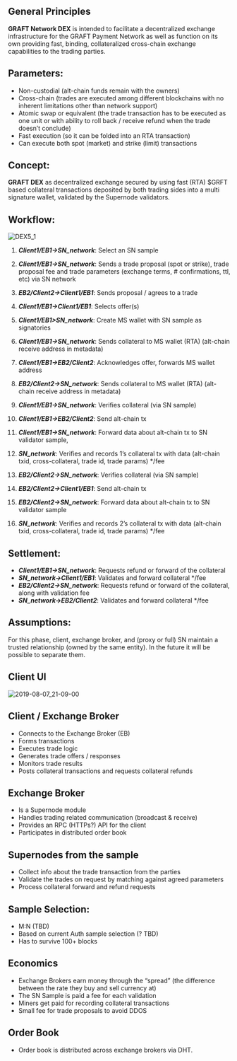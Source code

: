 ## General Principles 

**GRAFT Network DEX**  is intended to facilitate a decentralized exchange infrastructure for the GRAFT Payment Network as well as function on its own providing fast, binding, collateralized cross-chain exchange capabilities to the trading parties.

## Parameters:

- Non-custodial (alt-chain funds remain with the owners)
- Cross-chain (trades are executed among different blockchains with no inherent limitations other than network support)
- Atomic swap or equivalent (the trade transaction has to be executed as one unit or with ability to roll back / receive refund when the trade doesn’t conclude)
- Fast execution (so it can be folded into an RTA transaction)
- Can execute both spot (market) and strike (limit) transactions

## Concept:

**GRAFT DEX** as decentralized exchange secured by using fast (RTA) $GRFT based collateral transactions deposited by both trading sides into a multi signature wallet, validated by the Supernode validators.

## Workflow:

![DEX5_1](https://user-images.githubusercontent.com/45132833/62647271-d4cd5d80-b958-11e9-9706-8af2ef8a2f91.png)


1. _**Client1/EB1->SN_network**_: Select an SN sample
2. _**Client1/EB1->SN_network**_: Sends a trade proposal (spot or strike), trade proposal fee and trade parameters (exchange terms, # confirmations, ttl, etc) via SN network
3. _**EB2/Client2->Client1/EB1**_: Sends proposal / agrees to a trade
4. _**Client1/EB1->Client1/EB1**_: Selects offer(s)
5. _**Client1/EB1>SN_network**_: Create MS wallet with SN sample as signatories
6. _**Client1/EB1->SN_network**_: Sends collateral to MS wallet (RTA) (alt-chain receive address in metadata)

7. _**Client1/EB1->EB2/Client2**_: Acknowledges offer, forwards MS wallet address
8. _**EB2/Client2->SN_network**_: Sends collateral to MS wallet (RTA) (alt-chain receive address in metadata)
9. _**Client1/EB1->SN_network**_: Verifies collateral (via SN sample)

10. _**Client1/EB1->EB2/Client2**_: Send alt-chain tx 
11. _**Client1/EB1->SN_network**_: Forward data about alt-chain tx to SN validator sample, 
12. _**SN_network**_: Verifies and records 1’s collateral tx with data (alt-chain txid, cross-collateral, trade id, trade params) */fee
13. _**EB2/Client2->SN_network**_: Verifies collateral (via SN sample)
14. _**EB2/Client2->Client1/EB1**_: Send alt-chain tx
15. _**EB2/Client2->SN_network**_: Forward data about alt-chain tx to SN validator sample
16. _**SN_network**_: Verifies and records 2’s collateral tx with data (alt-chain txid, cross-collateral, trade id, trade params) */fee


## Settlement:

- _**Client1/EB1->SN_network**_: Requests refund or forward of the collateral
- _**SN_network->Client1/EB1**_: Validates and forward collateral */fee
- _**EB2/Client2->SN_network**_: Requests refund or forward of the collateral, along with validation fee
- _**SN_network->EB2/Client2**_: Validates and forward collateral */fee


## Assumptions:

For this phase, client, exchange broker, and (proxy or full) SN maintain a trusted relationship (owned by the same entity).  In the future it will be possible to separate them.


## Client UI

![2019-08-07_21-09-00](https://user-images.githubusercontent.com/45132833/62646777-badf4b00-b957-11e9-944d-d487f8888593.jpg)

## Client / Exchange Broker

- Connects to the Exchange Broker (EB)
- Forms transactions
- Executes trade logic
- Generates trade offers / responses
- Monitors trade results
- Posts collateral transactions and requests collateral refunds 

## Exchange Broker

- Is a Supernode module
- Handles trading related communication (broadcast & receive)
- Provides an RPC (HTTPs?) API for the client
- Participates in distributed order book

## Supernodes from the sample

- Collect info about the trade transaction from the parties
- Validate the trades on request by matching against agreed parameters
- Process collateral forward and refund requests

## Sample Selection:

- M:N (TBD)
- Based on current Auth sample selection (? TBD)
- Has to survive 100+ blocks

## Economics

- Exchange Brokers earn money through the “spread” (the difference between the rate they buy and sell currency at)
- The SN Sample is paid a fee for each validation
- Miners get paid for recording collateral transactions
- Small fee for trade proposals to avoid DDOS

## Order Book

- Order book is distributed across exchange brokers via DHT.
